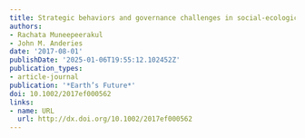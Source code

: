 ```yaml
---
title: Strategic behaviors and governance challenges in social‐ecological systems
authors:
- Rachata Muneepeerakul
- John M. Anderies
date: '2017-08-01'
publishDate: '2025-01-06T19:55:12.102452Z'
publication_types:
- article-journal
publication: '*Earth’s Future*'
doi: 10.1002/2017ef000562
links:
- name: URL
  url: http://dx.doi.org/10.1002/2017ef000562
---
```

